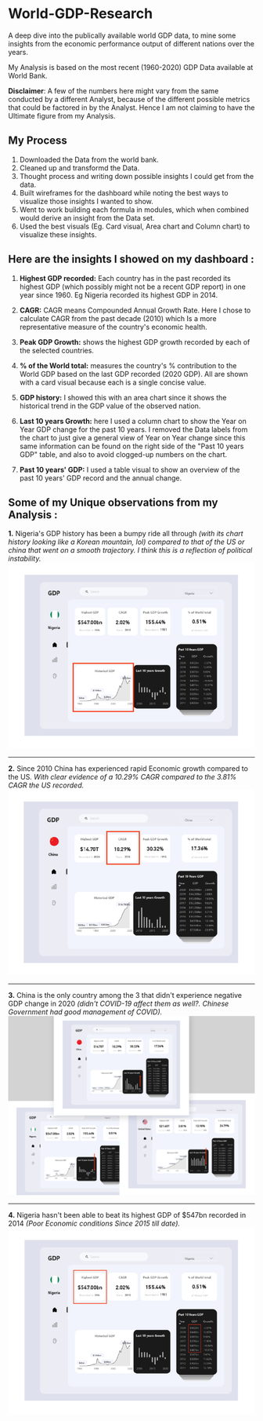 # World-GDP-Research
A deep dive into the publically available world GDP data, to mine some insights from the economic performance output of different nations over the years.

My Analysis is based on the most recent (1960-2020) GDP Data available at World Bank. 

**Disclaimer**: A few of the numbers here might vary from the same conducted by a different Analyst, because of the different possible metrics that could be factored in by the Analyst. Hence I am not claiming to have the Ultimate figure from my Analysis.

## My Process
1. Downloaded the Data from the world bank.
2. Cleaned up and transformd the Data.
3. Thought process and writing down possible insights I could get from the data. 
4. Built wireframes for the dashboard while noting the best ways to visualize those insights I wanted to show.
5. Went to work building each formula in modules, which when combined would derive an insight from the Data set.
6. Used the best visuals (Eg. Card visual, Area chart and Column chart) to visualize these insights. 


## Here are the insights I showed on my dashboard :
1. **Highest GDP recorded:** Each country has in the past recorded its highest GDP (which possibly might not be a recent GDP report) in one year since 1960. Eg Nigeria recorded its highest GDP in 2014.

2. **CAGR:** CAGR means Compounded Annual Growth Rate. Here I chose to calculate CAGR from the past decade (2010) which Is a more representative measure of the country's economic health.

3. **Peak GDP Growth:** shows the highest GDP growth recorded by each of the selected countries.

4. **% of the World total:** measures the country's % contribution to the World GDP based on the last GDP recorded (2020 GDP). All are shown with a card visual because each is a single concise value.

5. **GDP history:** I showed this with an area chart since it shows the historical trend in the GDP value of the observed nation.

6. **Last 10 years Growth:** here I used a column chart to show the Year on Year GDP change for the past 10 years. I removed the Data labels from the chart to just give a general view of Year on Year change since this same information can be found on the right side of the "Past 10 years GDP" table, and also to avoid clogged-up numbers on the chart.

7. **Past 10 years' GDP:** I used a table visual to show an overview of the past 10 years' GDP record and the annual change.

## Some of my Unique observations from my Analysis :
**1.** Nigeria's GDP history has been a bumpy ride all through _(with its chart history looking like a Korean mountain, lol) compared to that of the US or china that went on a smooth trajectory. I think this is a reflection of political instability._
![](https://github.com/Driplytics/World-GDP-Research/blob/main/Nigeria%20Bumpy%20History.png) 



___  

**2.** Since 2010 China has experienced rapid Economic growth compared to the US. _With clear evidence of a 10.29% CAGR compared to the 3.81% CAGR the US recorded._
![](https://github.com/Driplytics/World-GDP-Research/blob/main/China's%20Rapid%20Growth.png)

___
**3.**  China is the only country among the 3 that didn't experience negative GDP change in 2020 _(didn't COVID-19 affect them as well?. Chinese Government had good management of COVID)._
![](https://github.com/Driplytics/World-GDP-Research/blob/main/Positive%202020%20for%20China.png)

___
**4.** Nigeria hasn't been able to beat its highest GDP of $547bn recorded in 2014 _(Poor Economic conditions Since 2015 till date)._
![](https://github.com/Driplytics/World-GDP-Research/blob/main/Nigeria%20didnt%20beat%20highest%20GDP%20.png)







